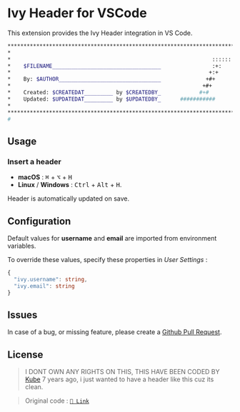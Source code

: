 # Ivy Header for VSCode

This extension provides the Ivy Header integration in VS Code.

```bash
*************************************************************************************************************
*                                                                                                           *
*                                                               :::::::::::    :::     :::    :::   :::     *
*    $FILENAME__________________________________                :+:        :+:     :+:    :+:   :+:         *
*                                                              +:+        +:+     +:+     +:+ +:+           *
*    By: $AUTHOR________________________________              +#+        +#+     +:+      +#++:             *
*                                                            +#+         +#+   +#+        +#+               *
*    Created: $CREATEDAT_________ by $CREATEDBY_            #+#         #+#+#+#         #+#                 *
*    Updated: $UPDATEDAT_________ by $UPDATEDBY_      ###########        ###           ###                  *
*                                                                                                           *
*************************************************************************************************************
#
```
## Usage

### Insert a header
 - **macOS** : <kbd>⌘</kbd> + <kbd>⌥</kbd> + <kbd>H</kbd>
 - **Linux** / **Windows** : <kbd>Ctrl</kbd> + <kbd>Alt</kbd> + <kbd>H</kbd>.

Header is automatically updated on save.


## Configuration

Default values for **username** and **email** are imported from environment variables.

To override these values, specify these properties in *User Settings* :

```ts
{
  "ivy.username": string,
  "ivy.email": string
}
```


## Issues

In case of a bug, or missing feature, please create a [Github Pull Request](https://github.com/kube/vscode-42header/pulls).

## License
> I DONT OWN ANY RIGHTS ON THIS, THIS HAVE BEEN CODED BY [Kube](https://github.com/kube/) 7 years ago, i just wanted to have a header like this cuz its clean. 

> Original code  : [`🔎 Link`](https://github.com/kube/vscode-42header)